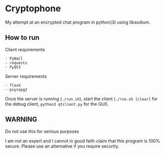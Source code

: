 # Cryptophone

My attempt at an encrypted chat program in python(3) using libsodium.

## How to run

Client requirements
```
- PyNaCl
- requests
- PyQt5
```

Server requirements
```
- flask
- psycopg2
```

Once the server is running (`./run.sh`), start the client (`./run.sh [clear]` for the debug client, `python3 qtclient.py` for the GUI).

## WARNING
Do not use this for serious purposes

I am not an expert and I cannot in good faith claim that this program is 100% secure. Please use an alternative if you require security.
